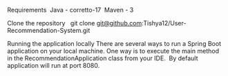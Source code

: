 Requirements 
Java -  corretto-17 
Maven - 3

Clone the repository  
git clone git@github.com:Tishya12/User-Recommendation-System.git

Running the application locally
There are several ways to run a Spring Boot application on your local machine. One way is to execute the main method in the RecommendationApplication class from your IDE. 
By default application will run at port 8080.
